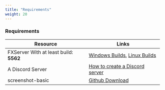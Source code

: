 ```yaml
---
title: "Requirements"
weight: 20
---
```


### Requirements
Resource | Links |
---|---|
FXServer With at least build: **5562** | [Windows Builds](https://runtime.fivem.net/artifacts/fivem/build_server_windows/master/), [Linux Builds](https://runtime.fivem.net/artifacts/fivem/build_proot_linux/master/)|
A Discord Server | [How to create a Discord server](https://forum.prefech.com/d/27-creating-a-discord-server) |
screenshot-basic | [Github Download](https://github.com/citizenfx/screenshot-basic) |

